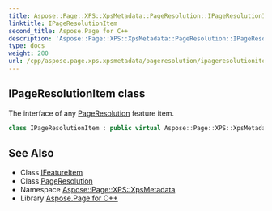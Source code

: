 ```yaml
---
title: Aspose::Page::XPS::XpsMetadata::PageResolution::IPageResolutionItem class
linktitle: IPageResolutionItem
second_title: Aspose.Page for C++
description: 'Aspose::Page::XPS::XpsMetadata::PageResolution::IPageResolutionItem class. The interface of any PageResolution feature item in C++.'
type: docs
weight: 200
url: /cpp/aspose.page.xps.xpsmetadata/pageresolution/ipageresolutionitem/
---
```

## IPageResolutionItem class


The interface of any [PageResolution](../) feature item.

```cpp
class IPageResolutionItem : public virtual Aspose::Page::XPS::XpsMetadata::IFeatureItem
```

## See Also

* Class [IFeatureItem](../../ifeatureitem/)
* Class [PageResolution](../)
* Namespace [Aspose::Page::XPS::XpsMetadata](../../)
* Library [Aspose.Page for C++](../../../)
